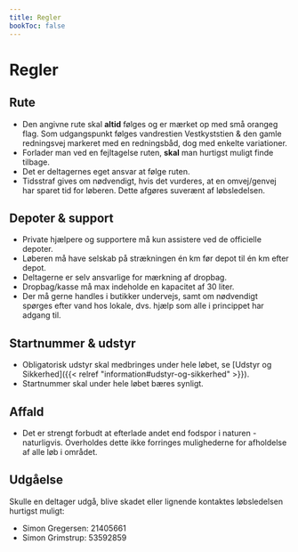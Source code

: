 ```yaml
---
title: Regler
bookToc: false
---
```


# Regler

## Rute

- Den angivne rute skal **altid** følges og er mærket op med små orangeg flag. <!-- På strækningen fra Bulbjerg til Agger -->
  <!-- følges --> Som udgangspunkt følges vandrestien Vestkyststien & den gamle redningsvej
  markeret med en redningsbåd, dog med enkelte variationer. <!-- Dette stræk er fuldt -->
  <!-- mærket op. 100 miles vil endvidere benytte sig af Nordsøstien og -->
  <!-- Hærvejsvandreruten; bemærk at strækningen fra Løkken til Bulbjerg **ikke** er -->
  <!-- markeret op og foregår ved hjælp af egen GPS-enhed (100 miles). -->
- Forlader man ved en fejltagelse ruten, **skal** man hurtigst muligt finde
  tilbage.
- Det er deltagernes eget ansvar at følge ruten.
- Tidsstraf gives om nødvendigt, hvis det vurderes, at en omvej/genvej har
  sparet tid for løberen. Dette afgøres suverænt af løbsledelsen.

## Depoter & support

- Private hjælpere og supportere må kun assistere ved de officielle depoter.
- Løberen må have selskab på strækningen én km før depot til én km efter depot.
- Deltagerne er selv ansvarlige for mærkning af dropbag.
- Dropbag/kasse må max indeholde en kapacitet af 30 liter.
- Der må gerne handles i butikker undervejs, samt om nødvendigt spørges efter
  vand hos lokale, dvs. hjælp som alle i princippet har adgang til.

## Startnummer & udstyr
- Obligatorisk udstyr skal medbringes under hele løbet, se [Udstyr og
  Sikkerhed]({{< relref "information#udstyr-og-sikkerhed" >}}).
- Startnummer skal under hele løbet bæres synligt.

## Affald

- Det er strengt forbudt at efterlade andet end fodspor i naturen -
  naturligvis. Overholdes dette ikke forringes mulighederne for afholdelse af
  alle løb i området.

## Udgåelse

Skulle en deltager udgå, blive skadet eller lignende kontaktes løbsledelsen
hurtigst muligt:

- Simon Gregersen: 21405661
- Simon Grimstrup: 53592859
